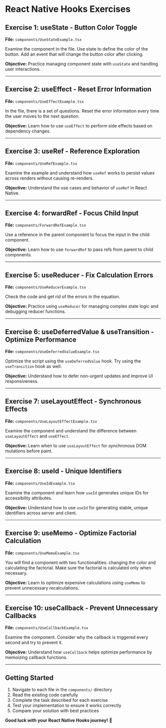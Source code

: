 # React Native Hooks Exercises

## Exercise 1: useState - Button Color Toggle
**File:** `components/UseStateExample.tsx`

Examine the component in the file. Use state to define the color of the button. Add an event that will change the button color after clicking.

**Objective:** Practice managing component state with `useState` and handling user interactions.

---

## Exercise 2: useEffect - Reset Error Information
**File:** `components/UseEffectExample.tsx`

In the file, there is a set of questions. Reset the error information every time the user moves to the next question.

**Objective:** Learn how to use `useEffect` to perform side effects based on dependency changes.

---

## Exercise 3: useRef - Reference Exploration
**File:** `components/UseRefExample.tsx`

Examine the example and understand how `useRef` works to persist values across renders without causing re-renders.

**Objective:** Understand the use cases and behavior of `useRef` in React Native.

---

## Exercise 4: forwardRef - Focus Child Input
**File:** `components/ForwardRefExample.tsx`

Use a reference in the parent component to focus the input in the child component.

**Objective:** Learn how to use `forwardRef` to pass refs from parent to child components.

---

## Exercise 5: useReducer - Fix Calculation Errors
**File:** `components/UseReducerExample.tsx`

Check the code and get rid of the errors in the equation.

**Objective:** Practice using `useReducer` for managing complex state logic and debugging reducer functions.

---

[//]: # (Optional)
## Exercise 6: useDeferredValue & useTransition - Optimize Performance
**File:** `components/UseDeferredValueExample.tsx`

Optimize the script using the `useDeferredValue` hook. Try using the `useTransition` hook as well.

**Objective:** Understand how to defer non-urgent updates and improve UI responsiveness.

---

[//]: # (Optional)
## Exercise 7: useLayoutEffect - Synchronous Effects
**File:** `components/UseLayoutEffectExample.tsx`

Examine the component and understand the difference between `useLayoutEffect` and `useEffect`.

**Objective:** Learn when to use `useLayoutEffect` for synchronous DOM mutations before paint.

---

[//]: # (Optional)
## Exercise 8: useId - Unique Identifiers
**File:** `components/UseIdExample.tsx`

Examine the component and learn how `useId` generates unique IDs for accessibility attributes.

**Objective:** Understand how to use `useId` for generating stable, unique identifiers across server and client.

---

[//]: # (We came back here id different day)
## Exercise 9: useMemo - Optimize Factorial Calculation
**File:** `components/UseMemoExample.tsx`

You will find a component with two functionalities: changing the color and calculating the factorial. Make sure the factorial is calculated only when necessary.

**Objective:** Learn to optimize expensive calculations using `useMemo` to prevent unnecessary recalculations.

---

[//]: # (We came back here id different day)
## Exercise 10: useCallback - Prevent Unnecessary Callbacks
**File:** `components/UseCallbackExample.tsx`

Examine the component. Consider why the callback is triggered every second and try to prevent it.

**Objective:** Understand how `useCallback` helps optimize performance by memoizing callback functions.

---

## Getting Started

1. Navigate to each file in the `components/` directory
2. Read the existing code carefully
3. Complete the task described for each exercise
4. Test your implementation to ensure it works correctly
5. Compare your solution with best practices

**Good luck with your React Native Hooks journey!** 🚀